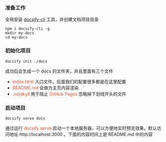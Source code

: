 ### 准备工作
全局安装 [docsify-cli](https://www.npmjs.com/package/docsify-cli) 工具，并创建文档项目目录
```
npm i docsify-cli -g
mkdir my-docs
cd my-docs
```
### 初始化项目
```
docsify init ./docs
```
成功后会生成一个 docs 的文件夹，并且里面有三个文件
* <font color=#ff502c>index.html</font> 入口文件。后面我们的配置很多都是在这里配置
* <font color=#ff502c>README.md</font> 会做为主页内容渲染
* <font color=#ff502c>.nojekyll</font> 用于阻止 <font color=#ff502c>GitHub Pages</font> 忽略掉下划线开头的文件

### 启动项目
```
docsify serve docs
```
通过运行 <font color=#ff502c>docsify serve</font> 启动一个本地服务器，可以方便地实时预览效果。默认访问地址 http://localhost:3000 。下面的内容时间上是 README.md 中的内容
